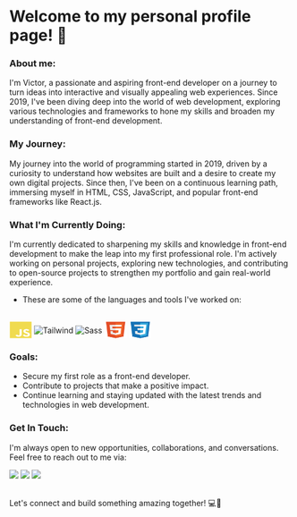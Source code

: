 # Welcome to my personal profile page! 🚀

### About me:
I'm Victor, a passionate and aspiring front-end developer on a journey to turn ideas into interactive and visually appealing web experiences. Since 2019, I've been diving deep into the world of web development, exploring various technologies and frameworks to hone my skills and broaden my understanding of front-end development.

### My Journey:
My journey into the world of programming started in 2019, driven by a curiosity to understand how websites are built and a desire to create my own digital projects. Since then, I've been on a continuous learning path, immersing myself in HTML, CSS, JavaScript, and popular front-end frameworks like React.js.

### What I'm Currently Doing:
I'm currently dedicated to sharpening my skills and knowledge in front-end development to make the leap into my first professional role. I'm actively working on personal projects, exploring new technologies, and contributing to open-source projects to strengthen my portfolio and gain real-world experience.

- These are some of the languages and tools I've worked on:

<div style="display: inline_block"><br>
  <img align="center" alt="JavaScript" height="30" width="40" src="https://raw.githubusercontent.com/devicons/devicon/master/icons/javascript/javascript-plain.svg">
  <img align="center" alt="Tailwind" height="30" width="40" src="https://cdn.jsdelivr.net/gh/devicons/devicon@latest/icons/tailwindcss/tailwindcss-original.svg">
  <img align="center" alt="Sass" height="30" width="40" src="https://cdn.jsdelivr.net/gh/devicons/devicon@latest/icons/sass/sass-original.svg">
  <img align="center" alt="HTML" height="30" width="40" src="https://raw.githubusercontent.com/devicons/devicon/master/icons/html5/html5-original.svg">
  <img align="center" alt="CSS" height="30" width="40" src="https://raw.githubusercontent.com/devicons/devicon/master/icons/css3/css3-original.svg">
</div>

### Goals:
* Secure my first role as a front-end developer.
* Contribute to projects that make a positive impact.
* Continue learning and staying updated with the latest trends and technologies in web development.

### Get In Touch:
I'm always open to new opportunities, collaborations, and conversations. Feel free to reach out to me via:

<div> 
  <a href="https://instagram.com/victorhbarbosa" target="_blank"><img src="https://img.shields.io/badge/-Instagram-%23E4405F?style=for-the-badge&logo=instagram&logoColor=white" target="_blank"></a>
  <a href = "mailto:barbosahvictor@gmail.com"><img src="https://img.shields.io/badge/-Gmail-%23333?style=for-the-badge&logo=gmail&logoColor=white" target="_blank"></a>
  <a href="https://www.linkedin.com/in/victor-barbosa-8725541a9/" target="_blank"><img src="https://img.shields.io/badge/-LinkedIn-%230077B5?style=for-the-badge&logo=linkedin&logoColor=white" target="_blank"></a> 
</div>
<br>

Let's connect and build something amazing together! 💻🌟
